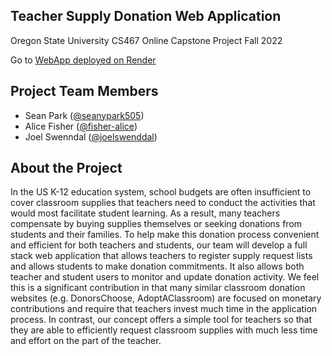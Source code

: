 ## Teacher Supply Donation Web Application
Oregon State University
CS467 Online Capstone Project
Fall 2022

Go to [WebApp deployed on Render](https://teacher-supply-donation-x10q.onrender.com/)

## Project Team Members
- Sean Park ([@seanypark505](https://github.com/seanypark505))
- Alice Fisher ([@fisher-alice](https://github.com/fisher-alice)) 
- Joel Swenndal ([@joelswenddal](https://github.com/joelswenddal))

## About the Project
In the US K-12 education system, school budgets are often insufficient to cover classroom supplies that teachers need to conduct the activities that would most facilitate student learning. As a result, many teachers compensate by buying supplies themselves or seeking donations from students and their families. To help make this donation process convenient and efficient for both teachers and students, our team will develop a full stack web application that allows teachers to register supply request lists and allows students to make donation commitments. It also allows both teacher and student users to monitor and update donation activity. We feel this is a significant contribution in that many similar classroom donation websites (e.g. DonorsChoose, AdoptAClassroom) are focused on monetary contributions and require that teachers invest much time in the application process. In contrast, our concept offers a simple tool for teachers so that they are able to efficiently request classroom supplies with much less time and effort on the part of the teacher. 
